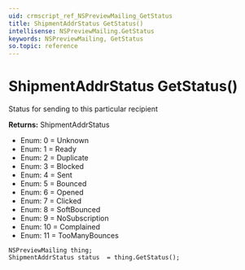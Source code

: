 ```yaml
---
uid: crmscript_ref_NSPreviewMailing_GetStatus
title: ShipmentAddrStatus GetStatus()
intellisense: NSPreviewMailing.GetStatus
keywords: NSPreviewMailing, GetStatus
so.topic: reference
---
```


# ShipmentAddrStatus GetStatus()

Status for sending to this particular recipient

**Returns:** ShipmentAddrStatus

* Enum: 0 = Unknown 
* Enum: 1 = Ready 
* Enum: 2 = Duplicate 
* Enum: 3 = Blocked 
* Enum: 4 = Sent 
* Enum: 5 = Bounced 
* Enum: 6 = Opened 
* Enum: 7 = Clicked 
* Enum: 8 = SoftBounced 
* Enum: 9 = NoSubscription 
* Enum: 10 = Complained 
* Enum: 11 = TooManyBounces 

```crmscript
NSPreviewMailing thing;
ShipmentAddrStatus status  = thing.GetStatus();
```

